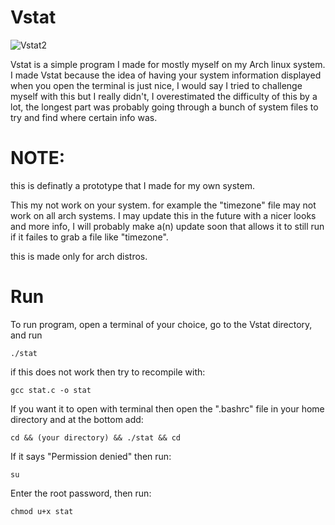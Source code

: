 # Vstat

![Vstat2](https://user-images.githubusercontent.com/88514898/138573778-8d98a842-2785-41d1-9990-112774b94dcd.png)

Vstat is a simple program I made for mostly myself on my Arch linux system. I made Vstat because the idea of having your system information displayed when you open the terminal is just nice, I would say I tried to challenge myself with this but I really didn't, I overestimated the difficulty of this by a lot, the longest part was probably going through a bunch of system files to try and find where certain info was. 


# NOTE: 
this is definatly a prototype that I made for my own system.

This my not work on your system. for example the "timezone" file may not work on all arch systems. I may update this in the future with a nicer looks and more info, I will probably make a(n) update soon that allows it to still run if it failes to grab a file like "timezone".

this is made only for arch distros.


# Run
To run program, open a terminal of your choice, go to the Vstat directory, and run

```./stat```

if this does not work then try to recompile with:

```gcc stat.c -o stat```

If you want it to open with terminal then open the ".bashrc" file in your home directory and at the bottom add:

```cd && (your directory) && ./stat && cd```

If it says "Permission denied" then run:

```su```

Enter the root password, then run:

```chmod u+x stat```

